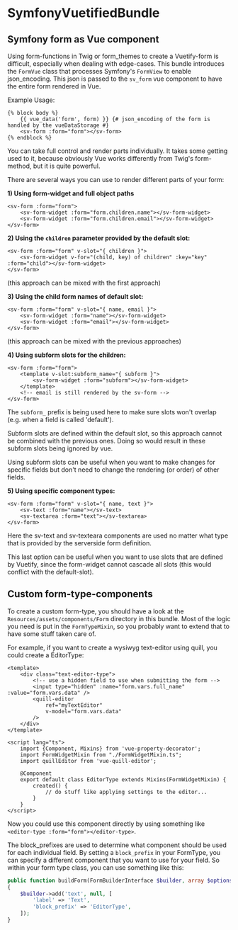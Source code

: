 # SymfonyVuetifiedBundle

## Symfony form as Vue component

Using form-functions in Twig or form_themes to create a Vuetify-form is difficult, especially when dealing with
edge-cases. This bundle introduces the `FormVue` class that processes Symfony's `FormView` to enable json_encoding.
This json is passed to the `sv_form` vue component to have the entire form rendered in Vue.

Example Usage:
```vue
{% block body %}
    {{ vue_data('form', form) }} {# json_encoding of the form is handled by the vueDataStorage #}
    <sv-form :form="form"></sv-form>
{% endblock %}
```

You can take full control and render parts individually. It takes some getting used to
it, because obviously Vue works differently from Twig's form-method, but it is quite powerful.

There are several ways you can use to render different parts of your form:

**1) Using form-widget and full object paths**

```vue
<sv-form :form="form">
    <sv-form-widget :form="form.children.name"></sv-form-widget>
    <sv-form-widget :form="form.children.email"></sv-form-widget>
</sv-form>
```
**2) Using the `children` parameter provided by the default slot:**
```vue
<sv-form :form="form" v-slot="{ children }">
    <sv-form-widget v-for="(child, key) of children" :key="key" :form="child"></sv-form-widget>
</sv-form>
```
(this approach can be mixed with the first approach)

**3) Using the child form names of default slot:**
```vue
<sv-form :form="form" v-slot="{ name, email }">
    <sv-form-widget :form="name"></sv-form-widget>
    <sv-form-widget :form="email"></sv-form-widget>
</sv-form>
```
(this approach can be mixed with the previous approaches)

**4) Using subform slots for the children:**
```vue
<sv-form :form="form">
    <template v-slot:subform_name="{ subform }">
        <sv-form-widget :form="subform"></sv-form-widget>
    </template>
    <!-- email is still rendered by the sv-form -->
</sv-form>
```
The `subform_` prefix is being used here to make sure slots won't overlap (e.g. when a field is called 'default').

Subform slots are defined within the default slot, so this approach cannot be combined with the previous ones.
Doing so would result in these subform slots being ignored by vue.

Using subform slots can be useful when you want to make changes for specific fields but don't need to change
the rendering (or order) of other fields.


**5) Using specific component types:**
```vue
<sv-form :form="form" v-slot="{ name, text }">
    <sv-text :form="name"></sv-text>
    <sv-textarea :form="text"></sv-textarea>
</sv-form>
```
Here the sv-text and sv-texteara components are used no matter what type that is provided by
the serverside form definition.

This last option can be useful when you want to use slots that are defined by Vuetify, since the
form-widget cannot cascade all slots (this would conflict with the default-slot).

## Custom form-type-components

To create a custom form-type, you should have a look at the `Resources/assets/components/Form` directory in this bundle.
Most of the logic you need is put in the `FormTypeMixin`, so you probably want to extend that to have some stuff taken
care of.

For example, if you want to create a wysiwyg text-editor using quill, you could create a EditorType:
```vue
<template>
    <div class="text-editor-type">
        <!-- use a hidden field to use when submitting the form -->
        <input type="hidden" :name="form.vars.full_name" :value="form.vars.data" />
        <quill-editor
            ref="myTextEditor"
            v-model="form.vars.data"
        />
    </div>
</template>

<script lang="ts">
    import {Component, Mixins} from 'vue-property-decorator';
    import FormWidgetMixin from "./FormWidgetMixin.ts";
    import quillEditor from 'vue-quill-editor';
    
    @Component
    export default class EditorType extends Mixins(FormWidgetMixin) {
        created() {
            // do stuff like applying settings to the editor...
        }
    }
</script>
```

Now you could use this component directly by using something like `<editor-type :form="form"></editor-type>`.


The block_prefixes are used to determine what component should be used for each individual field.
By setting a `block_prefix` in your FormType, you can specify a different component that you want to use for your
field. So within your form type class, you can use something like this:
```php
public function buildForm(FormBuilderInterface $builder, array $options): void
{
    $builder->add('text', null, [
        'label' => 'Text',
        'block_prefix' => 'EditorType',
    ]);
}
```
